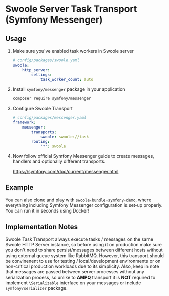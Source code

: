 # Swoole Server Task Transport (Symfony Messenger)

## Usage

1. Make sure you've enabled task workers in Swoole server

    ```yaml
    # config/packages/swoole.yaml
    swoole:
        http_server:
            settings:
                task_worker_count: auto
    ```

2. Install `symfony/messenger` package in your application

    ```sh
    composer require symfony/messenger
    ```

3. Configure Swoole Transport

    ```yaml
    # config/packages/messenger.yaml
    framework:
        messenger:
            transports:
                swoole: swoole://task
            routing:
                '*': swoole
    ```

4. Now follow official Symfony Messenger guide to create messages, handlers and optionally different transports.

    https://symfony.com/doc/current/messenger.html

## Example

You can also clone and play with [`swoole-bundle-symfony-demo`](https://github.com/k911/swoole-bundle-symfony-demo), where everything including Symfony Messenger configuration is set-up properly. You can run it in seconds using Docker!

## Implementation Notes

Swoole Task Transport always execute tasks / messages on the same Swoole HTTP Server instance, so before using it on production make sure you don't need to share persist/messages between different hosts without using external queue system like RabbitMQ. However, this transport should be convinenent to use for testing / local/development environments or on non-critical production workloads due to its simplicity. Also, keep in note that messages are passed between server processes without any serialization process, so unlike to **AMPQ** transport it is **NOT** required to implement `\Serializable` interface on your messages or include `symfony/serializer` package.
